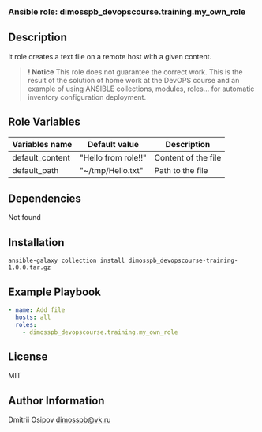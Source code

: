 ### Ansible role: dimosspb_devopscourse.training.my_own_role
## Description

It role creates a text file on a remote host with a given content.

> **! Notice**
This role does not guarantee the correct work. This is the result of the solution of home work at the DevOPS course and an example of using ANSIBLE collections, modules, roles... for automatic inventory configuration deployment.

## Role Variables

| Variables name | Default value      | Description |
|----------------|--------------------|-------------|
| default_content | "Hello from role!!" | Content of the file |
| default_path | "~/tmp/Hello.txt" | Path to the file |

## Dependencies

Not found

## Installation

```shell
ansible-galaxy collection install dimosspb_devopscourse-training-1.0.0.tar.gz
```

## Example Playbook
```yaml
- name: Add file
  hosts: all
  roles:
    - dimosspb_devopscourse.training.my_own_role
```
## License

MIT

## Author Information

Dmitrii Osipov
dimosspb@vk.ru
